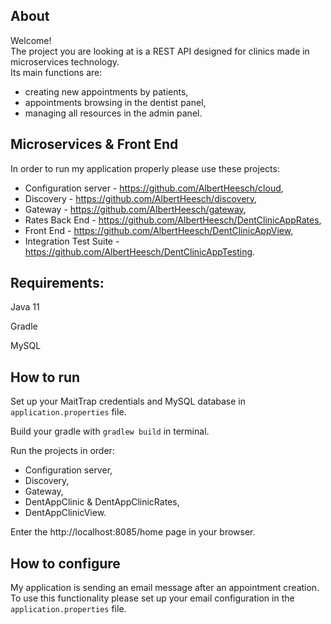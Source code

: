 ## About
Welcome!  
The project you are looking at is a REST API designed for clinics made in microservices technology.  
Its main functions are:  
- creating new appointments by patients,
- appointments browsing in the dentist panel,
- managing all resources in the admin panel.

## Microservices & Front End
In order to run my application properly please use these projects:  
- Configuration server - https://github.com/AlbertHeesch/cloud,
- Discovery - https://github.com/AlbertHeesch/discovery,
- Gateway - https://github.com/AlbertHeesch/gateway,
- Rates Back End - https://github.com/AlbertHeesch/DentClinicAppRates,
- Front End - https://github.com/AlbertHeesch/DentClinicAppView,
- Integration Test Suite - https://github.com/AlbertHeesch/DentClinicAppTesting.

## Requirements:  

Java 11

Gradle

MySQL

## How to run
Set up your MaitTrap credentials and MySQL database in `application.properties` file.

Build your gradle with `gradlew build` in terminal.

Run the projects in order:  
- Configuration server,
- Discovery,
- Gateway,
- DentAppClinic & DentAppClinicRates,
- DentAppClinicView.

Enter the http://localhost:8085/home page in your browser.

## How to configure
My application is sending an email message after an appointment creation.  
To use this functionality please set up your email configuration in the `application.properties` file. 

